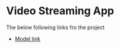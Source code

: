 # Video Streaming App

The below following links fro the project

- [Model link](https://app.eraser.io/workspace/YtPqZ1VogxGy1jzIDkzj?origin=share)
